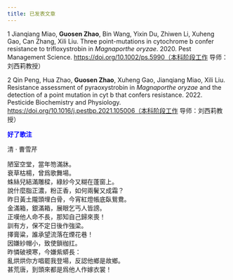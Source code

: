 ```yaml
---
title: 已发表文章
---
```

1 Jianqiang Miao, **Guosen Zhao**, Bin Wang, Yixin Du, Zhiwen Li, Xuheng Gao, Can Zhang, Xili Liu. Three point-mutations in cytochrome b confer resistance to trifloxystrobin in *Magnaporthe oryzae*. 2020. Pest Management Science. https://doi.org/10.1002/ps.5990（本科阶段工作 导师：刘西莉教授）

2 Qin Peng, Hua Zhao, **Guosen Zhao**, Xuheng Gao, Jianqiang Miao, Xili Liu. Resistance assessment of pyraoxystrobin in *Magnaporthe oryzae* and the detection of a point mutation in cyt b that confers resistance. 2022. Pesticide Biochemistry and Physiology. https://doi.org/10.1016/j.pestbp.2021.105006（本科阶段工作 导师：刘西莉教授）

<font color=Blue>**好了歌注**</font>  

清 ⋅ 曹雪芹    

陋室空堂，當年笏滿牀。  
衰草枯楊，曾爲歌舞場。  
蛛絲兒結滿雕樑，綠紗今又糊在蓬窗上。  
說什麼脂正濃，粉正香，如何兩鬢又成霜？  
昨日黃土隴頭埋白骨，今宵紅燈帳底臥鴛鴦。  
金滿箱，銀滿箱，展眼乞丐人皆謗。  
正嘆他人命不長，那知自己歸來喪！  
訓有方，保不定日後作強梁。  
擇膏粱，誰承望流落在煙花巷！  
因嫌紗帽小，致使鎖枷扛。  
昨憐破襖寒，今嫌紫蟒長：  
亂烘烘你方唱罷我登場，反認他鄉是故鄉。  
甚荒唐，到頭來都是爲他人作嫁衣裳！  